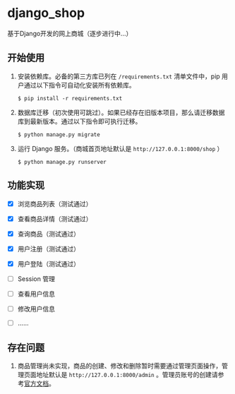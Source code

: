 # django_shop

基于Django开发的网上商城（逐步进行中...）


## 开始使用

1. 安装依赖库。必备的第三方库已列在 ``/requirements.txt`` 清单文件中，pip 用户通过以下指令可自动化安装所有依赖库。
   
   ```
   $ pip install -r requirements.txt
   ```
     
2. 数据库迁移（初次使用可跳过）。如果已经存在旧版本项目，那么请迁移数据库到最新版本。通过以下指令即可执行迁移。

   ```
   $ python manage.py migrate
   ```

3. 运行 Django 服务。（商城首页地址默认是 ``http://127.0.0.1:8000/shop`` ）

   ```
   $ python manage.py runserver
   ```


## 功能实现

   * [x] 浏览商品列表（测试通过）
   * [x] 查看商品详情（测试通过）
   * [x] 查询商品（测试通过）
   * [x] 用户注册（测试通过）
   * [x] 用户登陆（测试通过）
   * [ ] Session 管理
   * [ ] 查看用户信息
   * [ ] 修改用户信息
   * [ ] ……


## 存在问题

1. 商品管理尚未实现，商品的创建、修改和删除暂时需要通过管理页面操作，管理页面地址默认是 ``http://127.0.0.1:8000/admin`` 。管理员账号的创建请参考[官方文档](https://docs.djangoproject.com/zh-hans/2.1/intro/tutorial02/#introducing-the-django-admin)。
